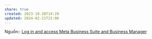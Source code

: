 ```yaml
---
share: true
created: 2023-10-30T14:29
updated: 2024-02-21T21:00
---
```

Nguồn:: [Log in and access Meta Business Suite and Business Manager](https://business.facebook.com/latest/posts/published_posts/)